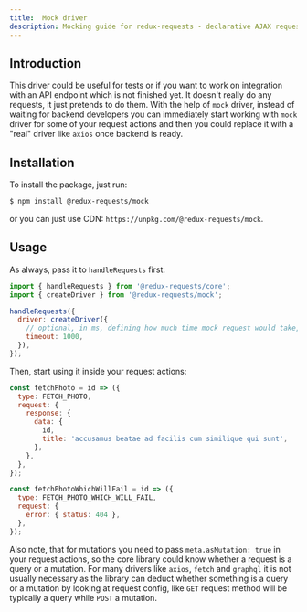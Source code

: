 ```yaml
---
title:  Mock driver
description: Mocking guide for redux-requests - declarative AJAX requests and automatic network state management for Redux
---
```


## Introduction

This driver could be useful for tests or if you want to work on integration with an API endpoint
which is not finished yet. It doesn't really do any requests, it just pretends to do them.
With the help of `mock` driver, instead of waiting for backend developers you can
immediately start working with `mock` driver for some of your request actions and then
you could replace it with a "real" driver like `axios` once backend is ready.

## Installation

To install the package, just run:
```bash
$ npm install @redux-requests/mock
```
or you can just use CDN: `https://unpkg.com/@redux-requests/mock`.

## Usage

As always, pass it to `handleRequests` first:
```js
import { handleRequests } from '@redux-requests/core';
import { createDriver } from '@redux-requests/mock';

handleRequests({
  driver: createDriver({
    // optional, in ms, defining how much time mock request would take, useful for testing spinners
    timeout: 1000,
  }),
});
```

Then, start using it inside your request actions:
```js
const fetchPhoto = id => ({
  type: FETCH_PHOTO,
  request: {
    response: {
      data: {
        id,
        title: 'accusamus beatae ad facilis cum similique qui sunt',
      },
    },
  },
});

const fetchPhotoWhichWillFail = id => ({
  type: FETCH_PHOTO_WHICH_WILL_FAIL,
  request: {
    error: { status: 404 },
  },
});
```

Also note, that for mutations you need to pass `meta.asMutation: true` in your request actions,
so the core library could know whether a request is a query or a mutation. For many drivers
like `axios`, `fetch` and `graphql` it is not usually necessary as the library can deduct
whether something is a query or a mutation by looking at request config, like `GET` request method
will be typically a query while `POST` a mutation.
